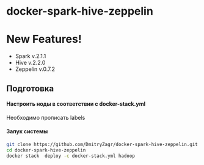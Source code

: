 # docker-spark-hive-zeppelin

# New Features!

  - Spark v.2.1.1
  - Hive v.2.2.0
  - Zeppelin v.0.7.2



## Подготовка

#### Настроить ноды в соответствии с docker-stack.yml
Необходимо прописать labels

#### Запук системы
```sh
git clone https://github.com/DmitryZagr/docker-spark-hive-zeppelin.git
cd docker-spark-hive-zeppelin
docker stack  deploy -c docker-stack.yml hadoop
```
